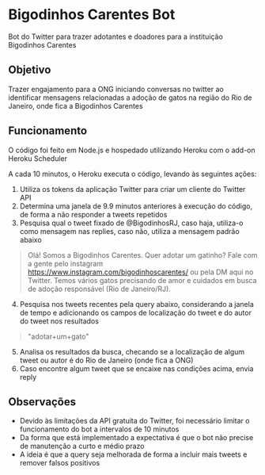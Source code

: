 # Bigodinhos Carentes Bot
Bot do Twitter para trazer adotantes e doadores para a instituição Bigodinhos Carentes

## Objetivo
Trazer engajamento para a ONG iniciando conversas no twitter ao identificar mensagens relacionadas a adoção de gatos na região do Rio de Janeiro, onde fica a Bigodinhos Carentes

## Funcionamento
O código foi feito em Node.js e hospedado utilizando Heroku com o add-on Heroku Scheduler

A cada 10 minutos, o Heroku executa o código, levando às seguintes ações:

1. Utiliza os tokens da aplicação Twitter para criar um cliente do Twitter API
2. Determina uma janela de 9.9 minutos anteriores à execução do código, de forma a não responder a tweets repetidos
3. Pesquisa qual o tweet fixado de @BigodinhosRJ, caso haja, utiliza-o como mensagem nas replies, caso não, utiliza a mensagem padrão abaixo
>Olá! Somos a Bigodinhos Carentes. Quer adotar um gatinho? Fale com a gente pelo instagram https://www.instagram.com/bigodinhoscarentes/ ou pela DM aqui no Twitter. Temos vários gatos precisando de amor e cuidados em busca de adoção responsável (Rio de Janeiro/RJ).
4. Pesquisa nos tweets recentes pela query abaixo, considerando a janela de tempo e adicionando os campos de localização do tweet e do autor do tweet nos resultados
>"adotar+um+gato"
5. Analisa os resultados da busca, checando se a localização de algum tweet ou autor é do Rio de Janeiro (onde fica a ONG)
6. Caso encontre algum tweet que se encaixe nas condições acima, envia reply

## Observações

* Devido às limitações da API gratuita do Twitter, foi necessário limitar o funcionamento do bot a intervalos de 10 minutos
* Da forma que está implementado a expectativa é que o bot não precise de manutenção a curto e médio prazo
* A ideia é que a query seja melhorada de forma a incluir mais tweets e remover falsos positivos